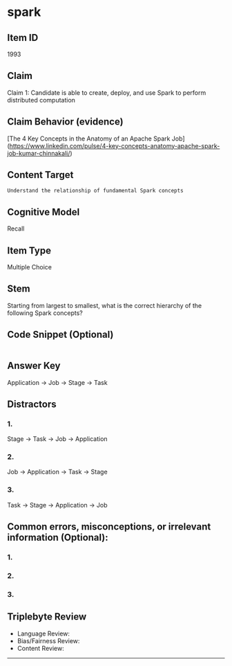 # spark

## Item ID
1993

## Claim

Claim 1: Candidate is able to create, deploy, and use Spark to perform distributed computation

## Claim Behavior (evidence)

[The 4 Key Concepts in the Anatomy of an Apache Spark Job] (https://www.linkedin.com/pulse/4-key-concepts-anatomy-apache-spark-job-kumar-chinnakali/)

## Content Target

`Understand the relationship of fundamental Spark concepts`

## Cognitive Model

Recall

## Item Type

Multiple Choice

## Stem

Starting from largest to smallest, what is the correct hierarchy of the following Spark concepts?

## Code Snippet (Optional)

```

```

## Answer Key

Application -> Job -> Stage -> Task

## Distractors

### 1.

Stage -> Task -> Job -> Application

### 2.

Job -> Application -> Task -> Stage

### 3.

Task -> Stage -> Application -> Job

## Common errors, misconceptions, or irrelevant information (Optional):

### 1.



### 2.



### 3.



## Triplebyte Review

- Language Review:
- Bias/Fairness Review:
- Content Review:

---
